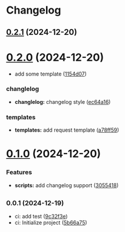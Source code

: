 # Changelog

## [0.2.1](https://github.com/cmetav/rela-it/compare/0.2.0...0.2.1) (2024-12-20)

# [0.2.0](https://github.com/cmetav/rela-it/compare/0.1.0...0.2.0) (2024-12-20)

- add some template ([1154d07](https://github.com/cmetav/rela-it/commit/1154d07ce70363a6c26f9a8d0665579853ecf484))

### changlelog

- **changlelog:** changelog style ([ec64a16](https://github.com/cmetav/rela-it/commit/ec64a1683e0b8e18b5a9af656f4815c497599356))

### templates

- **templates:** add request template ([a78ff59](https://github.com/cmetav/rela-it/commit/a78ff592b22be077c64d80778db509ae9eca9d40))

# [0.1.0](https://github.com/cmetav/rela-it/compare/0.0.1...0.1.0) (2024-12-20)

### Features

- **scripts:** add changelog support ([3055418](https://github.com/cmetav/rela-it/commit/305541851f191c13b3939c95fb9c4e8fb51cf635))

## <small>0.0.1 (2024-12-19)</small>

- ci: add test ([9c32f3e](https://github.com/cmetav/rela-it/commit/9c32f3e))
- ci: Initialize project ([5b66a75](https://github.com/cmetav/rela-it/commit/5b66a75))
